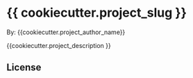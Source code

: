 # {{ cookiecutter.project_slug }}

By: {{cookiecutter.project_author_name}}

{{cookiecutter.project_description }}

## License